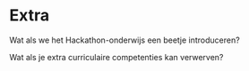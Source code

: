Extra
=====

Wat als we het Hackathon-onderwijs een beetje introduceren?

Wat als je extra curriculaire competenties kan verwerven?